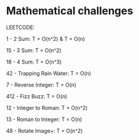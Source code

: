 # Mathematical challenges
LEETCODE:

1 - 2 Sum: T = O(n^2) & T = O(n)

15 - 3 Sum: T = O(n^2) 

18 - 4 Sum: T = O(n^3)

42 - Trapping Rain Water: T = O(n)  

7 - Reverse Integer: T = O(n)

412 - Fizz Buzz: T = O(n)

12 - Integer to Roman: T = O(n^2)

13 - Roman to Integer: T = O(n)

48 - Rotate Image+: T = O(n^2)
